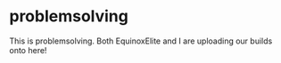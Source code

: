 # problemsolving
This is problemsolving. Both EquinoxElite and I are uploading our builds onto here!
